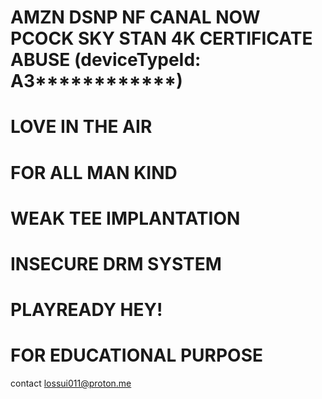 # AMZN DSNP NF CANAL NOW PCOCK SKY STAN 4K CERTIFICATE ABUSE (deviceTypeId: A3************)
# LOVE IN THE AIR
# FOR ALL MAN KIND
# WEAK TEE IMPLANTATION
# INSECURE DRM SYSTEM
# PLAYREADY HEY!
# FOR EDUCATIONAL PURPOSE
contact lossui011@proton.me
